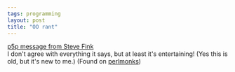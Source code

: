 ```yaml
---
tags: programming
layout: post
title: "OO rant"
---
```




<a href="http://www.xray.mpe.mpg.de/mailing-lists/perl5-porters/2000-05/msg01004.html">p5p message from Steve Fink</a><br>
I don't agree with everything it says, but at least it's entertaining! (Yes this is old, but it's new to me.) (Found on <a href="http://www.perlmonks.org/index.pl?node_id=194707">perlmonks</a>)


